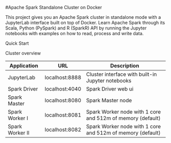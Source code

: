 #Apache Spark Standalone Cluster on Docker

This project gives you an Apache Spark cluster in standalone mode with a JupyterLab interface built on top of Docker. Learn Apache Spark through its Scala, Python (PySpark) and R (SparkR) API by running the Jupyter notebooks with examples on how to read, process and write data.


Quick Start

Cluster overview

| Application   | URL               | Description                                 |
| ------------- | ----------------- | ------------------------------------------- |
| JupyterLab    | localhost:8888    | Cluster interface with built-in Jupyter notebooks |
| Spark Driver  | localhost:4040    | Spark Driver web ui                          |
| Spark Master  | localhost:8080    | Spark Master node                            |
| Spark Worker I| localhost:8081    | Spark Worker node with 1 core and 512m of memory (default) |
| Spark Worker II| localhost:8082   | Spark Worker node with 1 core and 512m of memory (default) |

